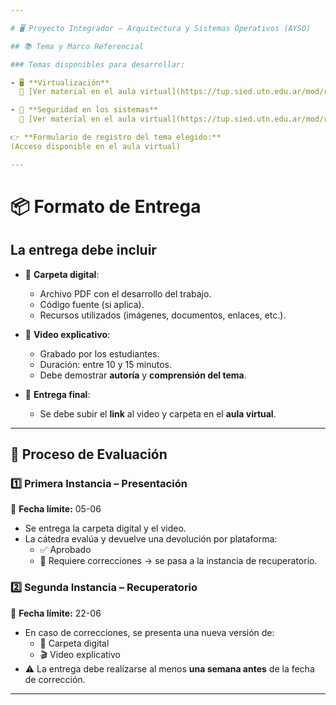 ```yaml
---

# 🖥️ Proyecto Integrador – Arquitectura y Sistemas Operativos (AYSO)

## 📚 Tema y Marco Referencial

### Temas disponibles para desarrollar:

- 🖥️ **Virtualización**  
  📎 [Ver material en el aula virtual](https://tup.sied.utn.edu.ar/mod/resource/view.php?id=6657)

- 🔐 **Seguridad en los sistemas**  
  📎 [Ver material en el aula virtual](https://tup.sied.utn.edu.ar/mod/resource/view.php?id=6658)

👉 **Formulario de registro del tema elegido:**  
(Acceso disponible en el aula virtual)

---
```


# 📦 Formato de Entrega

## La entrega debe incluir

- 📄 **Carpeta digital**:
  - Archivo PDF con el desarrollo del trabajo.
  - Código fuente (si aplica).
  - Recursos utilizados (imágenes, documentos, enlaces, etc.).

- 🎥 **Video explicativo**:
  - Grabado por los estudiantes.
  - Duración: entre 10 y 15 minutos.
  - Debe demostrar **autoría** y **comprensión del tema**.

- 📎 **Entrega final**:  
  - Se debe subir el **link** al video y carpeta en el **aula virtual**.

---

## 🧪 Proceso de Evaluación

### 1️⃣ Primera Instancia – Presentación  

📅 **Fecha límite:** 05-06  

- Se entrega la carpeta digital y el video.  
- La cátedra evalúa y devuelve una devolución por plataforma:  
  - ✅ Aprobado  
  - 🔄 Requiere correcciones → se pasa a la instancia de recuperatorio.

### 2️⃣ Segunda Instancia – Recuperatorio  

📅 **Fecha límite:** 22-06  

- En caso de correcciones, se presenta una nueva versión de:  
  - 📁 Carpeta digital  
  - 🎬 Video explicativo  
- ⚠️ La entrega debe realizarse al menos **una semana antes** de la fecha de corrección.

---
